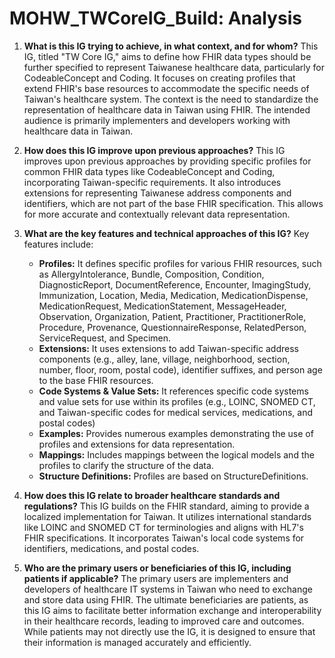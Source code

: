 # MOHW_TWCoreIG_Build: Analysis

1.  **What is this IG trying to achieve, in what context, and for whom?** This IG, titled "TW Core IG," aims to define how FHIR data types should be further specified to represent Taiwanese healthcare data, particularly for CodeableConcept and Coding. It focuses on creating profiles that extend FHIR's base resources to accommodate the specific needs of Taiwan's healthcare system. The context is the need to standardize the representation of healthcare data in Taiwan using FHIR. The intended audience is primarily implementers and developers working with healthcare data in Taiwan.

2.  **How does this IG improve upon previous approaches?** This IG improves upon previous approaches by providing specific profiles for common FHIR data types like CodeableConcept and Coding, incorporating Taiwan-specific requirements. It also introduces extensions for representing Taiwanese address components and identifiers, which are not part of the base FHIR specification. This allows for more accurate and contextually relevant data representation.

3.  **What are the key features and technical approaches of this IG?** Key features include:
    *   **Profiles:** It defines specific profiles for various FHIR resources, such as AllergyIntolerance, Bundle, Composition, Condition, DiagnosticReport, DocumentReference, Encounter, ImagingStudy, Immunization, Location, Media, Medication, MedicationDispense, MedicationRequest, MedicationStatement, MessageHeader, Observation, Organization, Patient, Practitioner, PractitionerRole, Procedure, Provenance, QuestionnaireResponse, RelatedPerson, ServiceRequest, and Specimen.
    *   **Extensions:** It uses extensions to add Taiwan-specific address components (e.g., alley, lane, village, neighborhood, section, number, floor, room, postal code), identifier suffixes, and person age to the base FHIR resources.
    *   **Code Systems & Value Sets:** It references specific code systems and value sets for use within its profiles (e.g., LOINC, SNOMED CT, and Taiwan-specific codes for medical services, medications, and postal codes)
    *   **Examples:** Provides numerous examples demonstrating the use of profiles and extensions for data representation.
    *   **Mappings:** Includes mappings between the logical models and the profiles to clarify the structure of the data.
    *   **Structure Definitions:** Profiles are based on StructureDefinitions.

4.  **How does this IG relate to broader healthcare standards and regulations?** This IG builds on the FHIR standard, aiming to provide a localized implementation for Taiwan. It utilizes international standards like LOINC and SNOMED CT for terminologies and aligns with HL7's FHIR specifications. It incorporates Taiwan's local code systems for identifiers, medications, and postal codes.

5.  **Who are the primary users or beneficiaries of this IG, including patients if applicable?** The primary users are implementers and developers of healthcare IT systems in Taiwan who need to exchange and store data using FHIR. The ultimate beneficiaries are patients, as this IG aims to facilitate better information exchange and interoperability in their healthcare records, leading to improved care and outcomes. While patients may not directly use the IG, it is designed to ensure that their information is managed accurately and efficiently.
